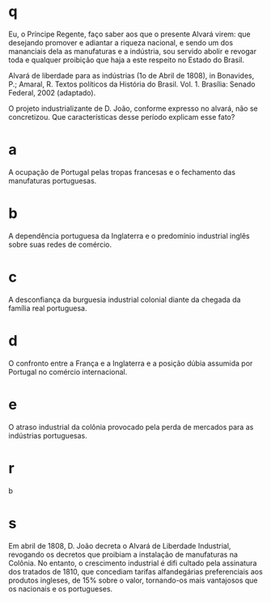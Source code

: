 # q
Eu, o Príncipe Regente, faço saber aos que o presente Alvará virem: que desejando promover e adiantar a riqueza nacional, e sendo um dos mananciais dela as manufaturas e a indústria, sou servido abolir e revogar toda e qualquer proibição que haja a este respeito no Estado do Brasil.

Alvará de liberdade para as indústrias (1o de Abril de 1808), in Bonavides, P.; Amaral, R. Textos políticos da História do Brasil. Vol. 1. Brasília: Senado Federal, 2002 (adaptado).

O projeto industrializante de D. João, conforme expresso no alvará, não se concretizou. Que características desse período explicam esse fato?

# a
A ocupação de Portugal pelas tropas francesas e o fechamento das manufaturas portuguesas.

# b
A dependência portuguesa da Inglaterra e o predomínio industrial inglês sobre suas redes de comércio.

# c
A desconfiança da burguesia industrial colonial diante da chegada da família real portuguesa.

# d
O confronto entre a França e a Inglaterra e a posição dúbia assumida por Portugal no comércio internacional.

# e
O atraso industrial da colônia provocado pela perda de mercados para as indústrias portuguesas.

# r
b

# s
Em abril de 1808, D. João decreta o Alvará de Liberdade Industrial, revogando os decretos que proibiam a instalação de manufaturas na Colônia. No entanto, o crescimento industrial é difi cultado pela assinatura dos tratados de 1810, que concediam tarifas alfandegárias preferenciais aos produtos ingleses, de 15% sobre o valor, tornando-os mais vantajosos que os nacionais e os portugueses.
